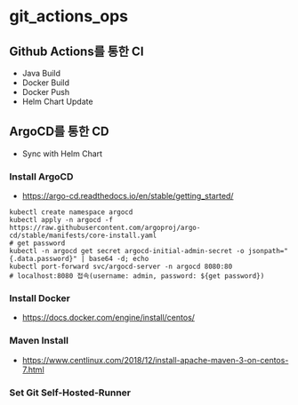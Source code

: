 # git_actions_ops

## Github Actions를 통한 CI

 - Java Build
 - Docker Build
 - Docker Push
 - Helm Chart Update

## ArgoCD를 통한 CD

 - Sync with Helm Chart

### Install ArgoCD

 - https://argo-cd.readthedocs.io/en/stable/getting_started/
```shell
kubectl create namespace argocd
kubectl apply -n argocd -f https://raw.githubusercontent.com/argoproj/argo-cd/stable/manifests/core-install.yaml
# get password
kubectl -n argocd get secret argocd-initial-admin-secret -o jsonpath="{.data.password}" | base64 -d; echo
kubectl port-forward svc/argocd-server -n argocd 8080:80
# localhost:8080 접속(username: admin, password: ${get password})
```

### Install Docker

 - https://docs.docker.com/engine/install/centos/

### Maven Install

 - https://www.centlinux.com/2018/12/install-apache-maven-3-on-centos-7.html

### Set Git Self-Hosted-Runner